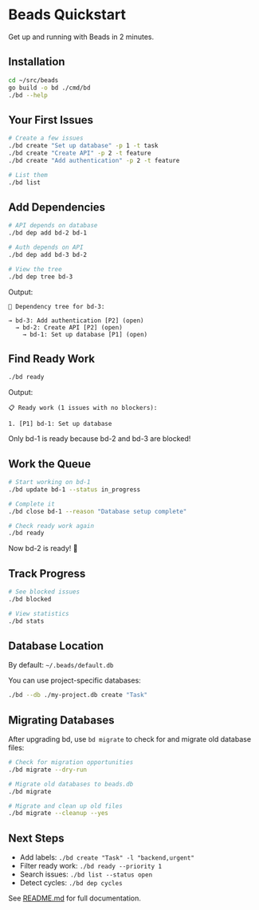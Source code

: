 # Beads Quickstart

Get up and running with Beads in 2 minutes.

## Installation

```bash
cd ~/src/beads
go build -o bd ./cmd/bd
./bd --help
```

## Your First Issues

```bash
# Create a few issues
./bd create "Set up database" -p 1 -t task
./bd create "Create API" -p 2 -t feature
./bd create "Add authentication" -p 2 -t feature

# List them
./bd list
```

## Add Dependencies

```bash
# API depends on database
./bd dep add bd-2 bd-1

# Auth depends on API
./bd dep add bd-3 bd-2

# View the tree
./bd dep tree bd-3
```

Output:
```
🌲 Dependency tree for bd-3:

→ bd-3: Add authentication [P2] (open)
  → bd-2: Create API [P2] (open)
    → bd-1: Set up database [P1] (open)
```

## Find Ready Work

```bash
./bd ready
```

Output:
```
📋 Ready work (1 issues with no blockers):

1. [P1] bd-1: Set up database
```

Only bd-1 is ready because bd-2 and bd-3 are blocked!

## Work the Queue

```bash
# Start working on bd-1
./bd update bd-1 --status in_progress

# Complete it
./bd close bd-1 --reason "Database setup complete"

# Check ready work again
./bd ready
```

Now bd-2 is ready! 🎉

## Track Progress

```bash
# See blocked issues
./bd blocked

# View statistics
./bd stats
```

## Database Location

By default: `~/.beads/default.db`

You can use project-specific databases:

```bash
./bd --db ./my-project.db create "Task"
```

## Migrating Databases

After upgrading bd, use `bd migrate` to check for and migrate old database files:

```bash
# Check for migration opportunities
./bd migrate --dry-run

# Migrate old databases to beads.db
./bd migrate

# Migrate and clean up old files
./bd migrate --cleanup --yes
```

## Next Steps

- Add labels: `./bd create "Task" -l "backend,urgent"`
- Filter ready work: `./bd ready --priority 1`
- Search issues: `./bd list --status open`
- Detect cycles: `./bd dep cycles`

See [README.md](README.md) for full documentation.
